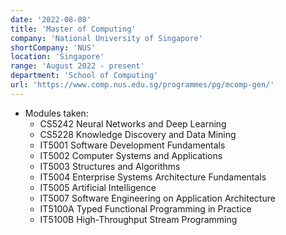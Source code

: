 ```yaml
---
date: '2022-08-08'
title: 'Master of Computing'
company: 'National University of Singapore'
shortCompany: 'NUS'
location: 'Singapore'
range: 'August 2022 - present'
department: 'School of Computing'
url: 'https://www.comp.nus.edu.sg/programmes/pg/mcomp-gen/'
---
```


- Modules taken:
  - CS5242 Neural Networks and Deep Learning
  - CS5228 Knowledge Discovery and Data Mining
  - IT5001 Software Development Fundamentals
  - IT5002 Computer Systems and Applications
  - IT5003 Structures and Algorithms
  - IT5004 Enterprise Systems Architecture Fundamentals
  - IT5005 Artificial Intelligence
  - IT5007 Software Engineering on Application Architecture
  - IT5100A Typed Functional Programming in Practice
  - IT5100B High-Throughput Stream Programming

